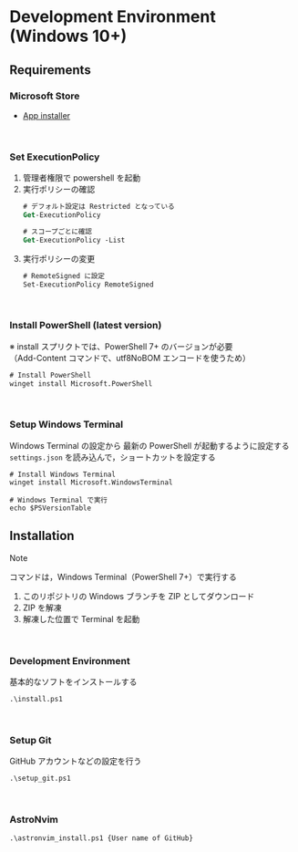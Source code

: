 # Development Environment (Windows 10+)

## Requirements
### Microsoft Store
- [App installer](https://apps.microsoft.com/detail/9nblggh4nns1?rtc=1&hl=en-us&gl=JP#activetab=pivot:overviewtab)

<br>

### Set ExecutionPolicy
1. 管理者権限で powershell を起動
2. 実行ポリシーの確認
    ```ps
    # デフォルト設定は Restricted となっている
    Get-ExecutionPolicy

    # スコープごとに確認
    Get-ExecutionPolicy -List
    ```
3. 実行ポリシーの変更
    ```ps
    # RemoteSigned に設定
    Set-ExecutionPolicy RemoteSigned
    ```

<br>

### Install PowerShell (latest version)
※ install スプリクトでは、PowerShell 7+ のバージョンが必要  
（Add-Content コマンドで、utf8NoBOM エンコードを使うため）  
```ps
# Install PowerShell
winget install Microsoft.PowerShell
```

<br>

### Setup Windows Terminal
Windows Terminal の設定から 最新の PowerShell が起動するように設定する  
`settings.json` を読み込んで，ショートカットを設定する
```
# Install Windows Terminal
winget install Microsoft.WindowsTerminal

# Windows Terminal で実行
echo $PSVersionTable
```

## Installation
> [!NOTE]
>コマンドは，Windows Terminal（PowerShell 7+）で実行する

1. このリポジトリの Windows ブランチを ZIP としてダウンロード
2. ZIP を解凍
3. 解凍した位置で Terminal を起動

<br>

### Development Environment
基本的なソフトをインストールする
```ps
.\install.ps1
```

<br>

### Setup Git
GitHub アカウントなどの設定を行う
```ps
.\setup_git.ps1
```

<br>

### AstroNvim
```ps
.\astronvim_install.ps1 {User name of GitHub}
```
